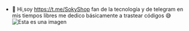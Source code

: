 - 👋 Hi,soy https://t.me/SokyShop fan de la tecnología y de telegram en mis tiempos libres me dedico básicamente a trastear códigos 😅
![Esta es una imagen](https://github.com/SokyFre2/UploadFre/blob/main/assets/Images/IMG_20220710_180342_403.jpg)
